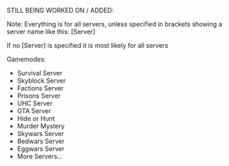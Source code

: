 STILL BEING WORKED ON / ADDED:

Note: Everything is for all servers, unless specified in brackets showing a server name like this: [Server]

If no [Server] is specified it is most likely for all servers

Gamemodes:
- Survival Server
- Skyblock Server
- Factions Server
- Prisons Server
- UHC Server
- GTA Server
- Hide or Hunt
- Murder Mystery
- Skywars Server
- Bedwars Server
- Eggwars Server
- More Servers...